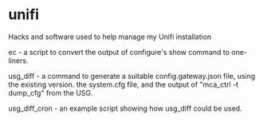 # unifi
Hacks and software used to help manage my Unifi installation

  ec - a script to convert the output of configure's show command
       to one-liners.

  usg_diff - a command to generate a suitable config.gateway.json
       file, using the existing version. the system.cfg file, and
       the output of "mca_ctrl -t dump_cfg" from the USG.

  usg_diff_cron - an example script showing how usg_diff could be used.
